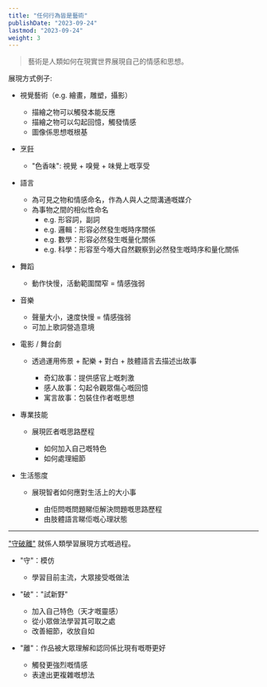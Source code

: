 ```yaml
---
title: "任何行為皆是藝術"
publishDate: "2023-09-24"
lastmod: "2023-09-24"
weight: 3
---
```


> 藝術是人類如何在現實世界展現自己的情感和思想。

展現方式例子:

- 視覺藝術（e.g. 繪畫，雕塑，攝影）

  - 描繪之物可以觸發本能反應
  - 描繪之物可以勾起回憶，觸發情感
  - 圖像係思想嘅根基

- 烹飪

  - "色香味": 視覺 + 嗅覺 + 味覺上嘅享受

- 語言

  - 為可見之物和情感命名，作為人與人之間溝通嘅媒介
  - 為事物之間的相似性命名
    - e.g. 形容詞，副詞
    - e.g. 邏輯：形容必然發生嘅時序關係
    - e.g. 數學：形容必然發生嘅量化關係
    - e.g. 科學：形容至今喺大自然觀察到必然發生嘅時序和量化關係

- 舞蹈

  - 動作快慢，活動範圍闊窄 = 情感強弱

- 音樂

  - 聲量大小，速度快慢 = 情感強弱
  - 可加上歌詞營造意境

- 電影 / 舞台劇

  - 透過運用佈景 + 配樂 + 對白 + 肢體語言去描述出故事

    - 奇幻故事：提供感官上嘅刺激
    - 感人故事：勾起令觀眾傷心嘅回憶
    - 寓言故事：包裝住作者嘅思想

- 專業技能

  - 展現匠者嘅思路歷程

    - 如何加入自己嘅特色
    - 如何處理細節

- 生活態度

  - 展現智者如何應對生活上的大小事

    - 由佢問嘅問題睇佢解決問題嘅思路歷程
    - 由肢體語言睇佢嘅心理狀態

---

["守破離"](/my-writings/變強之路是不斷的守破離) 就係人類學習展現方式嘅過程。

- "守"：模仿

  - 學習目前主流，大眾接受嘅做法

- "破"："試新野"

  - 加入自己特色（天才嘅靈感）
  - 從小眾做法學習其可取之處
  - 改善細節，收放自如

- "離"：作品被大眾理解和認同係比現有嘅嘢更好
  - 觸發更強烈嘅情感
  - 表達出更複雜嘅想法
